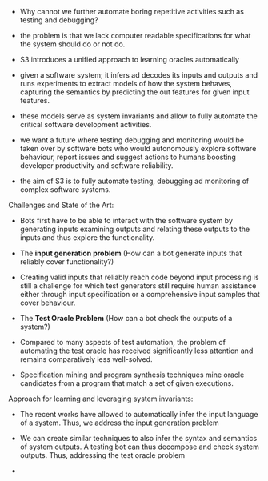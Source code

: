 - Why cannot we further automate boring repetitive activities such as testing and debugging?

- the problem is that we lack computer readable specifications for what the system should do or not do.

- S3 introduces a unified approach to learning oracles automatically

- given a software system; it infers ad decodes its inputs and outputs and runs experiments to extract models of how the system behaves, capturing the semantics by predicting the out features for given input features.

- these models serve as system invariants and allow to fully automate the critical software development activities.

- we want a future where testing debugging and monitoring would be taken over by software bots who would autonomously explore software behaviour, report issues and suggest actions to humans boosting developer productivity and software reliability.


- the aim of S3 is to fully automate testing, debugging ad monitoring of complex software systems.


Challenges and State of the Art:
- Bots first have to be able to interact with the software system by generating inputs examining outputs and relating these outputs to the inputs and thus explore the functionality. 

- The **input generation problem** (How can a bot generate inputs that reliably cover functionality?)
- Creating valid inputs that reliably reach code beyond input processing is still a challenge for which test generators still require human assistance either through input specification or a comprehensive input samples that cover behaviour.

- The **Test Oracle Problem** (How can a bot check the outputs of a system?)
- Compared to many aspects of test automation, the problem of automating the test oracle has received significantly less attention and remains comparatively less well-solved.

- Specification mining and program synthesis techniques mine oracle candidates from a program that match a set of given executions.


Approach for learning and leveraging system invariants:

- The recent works have allowed to automatically infer the input language of a system. Thus, we address the input generation problem

- We can create similar techniques to also infer the syntax and semantics of system outputs. A testing bot can thus decompose and check system outputs. Thus, addressing the test oracle problem

- 